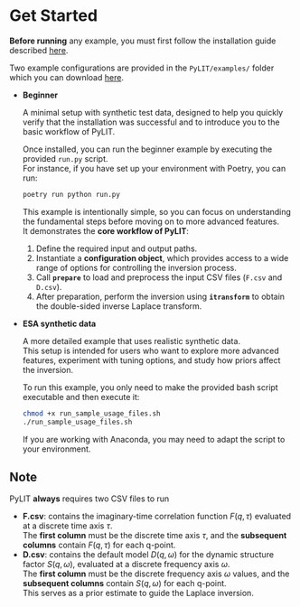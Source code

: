Get Started
===========

**Before running** any example, you must first follow the installation guide described [here](https://phil-hofmann.github.io/PyLIT/installation.html).

Two example configurations are provided in the ``PyLIT/examples/`` folder which you can
download [here](https://github.com/phil-hofmann/PyLIT/archive/refs/heads/main.zip>).

- **Beginner**

  A minimal setup with synthetic test data, designed to help you quickly verify that the 
  installation was successful and to introduce you to the basic workflow of PyLIT.

  Once installed, you can run the beginner example by executing the provided ``run.py`` script.  
  For instance, if you have set up your environment with Poetry, you can run:

  ```bash
  poetry run python run.py
  ```
  
  This example is intentionally simple, so you can focus on understanding the fundamental steps before moving on to more advanced features.  
  It demonstrates the **core workflow of PyLIT**:

  1. Define the required input and output paths.  
  2. Instantiate a **configuration object**, which provides access to a wide range of options for controlling the inversion process.  
  3. Call **``prepare``** to load and preprocess the input CSV files (``F.csv`` and ``D.csv``).  
  4. After preparation, perform the inversion using **``itransform``** to obtain the double-sided inverse Laplace transform. 

- **ESA synthetic data**  

  A more detailed example that uses realistic synthetic data.  
  This setup is intended for users who want to explore more advanced features, experiment with tuning options, 
  and study how priors affect the inversion.

  To run this example, you only need to make the provided bash script executable and then execute it:

  ```bash
  chmod +x run_sample_usage_files.sh
  ./run_sample_usage_files.sh
  ```

  If you are working with Anaconda, you may need to adapt the script to your environment.


Note
----

PyLIT **always** requires two CSV files to run

- **F.csv**: contains the imaginary-time correlation function $F(q, \tau)$
  evaluated at a discrete time axis $\tau$.  
  The **first column** must be the discrete time axis $\tau$, and the **subsequent columns** 
  contain $F(q, \tau)$ for each q-point. 
- **D.csv**: contains the default model $D(q, \omega)$ for the 
  dynamic structure factor $S(q, \omega)$, evaluated at a discrete frequency axis $\omega$.  
  The **first column** must be the discrete frequency axis $\omega$ values, and the **subsequent columns** 
  contain $S(q, \omega)$ for each q-point.  
  This serves as a prior estimate to guide the Laplace inversion.